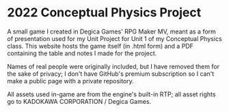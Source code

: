 # 2022 Conceptual Physics Project
A small game I created in Degica Games' RPG Maker MV, meant as a form of presentation used for my Unit Project for Unit 1 of my Conceptual Physics class. This website hosts the game itself (in .html form) and a PDF containing the table and notes I made for the project.

Names of real people were originally included, but I have removed them for the sake of privacy; I don't have GitHub's premium subscription so I can't make a public page with a private repository.

All assets used in-game are from the engine's built-in RTP; all asset rights go to KADOKAWA CORPORATION / Degica Games.
